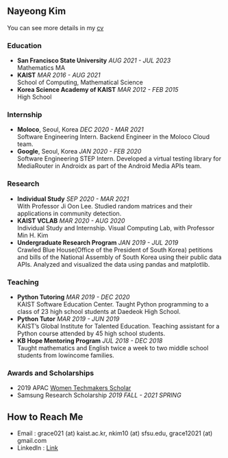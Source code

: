 ## Nayeong Kim

You can see more details in my [cv](CV_Nayeong_Kim_.pdf)

### Education
- **San Francisco State University** *AUG 2021 - JUL 2023*\
Mathematics MA
- **KAIST** *MAR 2016 - AUG 2021*\
School of Computing, Mathematical Science
- **Korea Science Academy of KAIST** *MAR 2012 - FEB 2015*\
High School

### Internship
- **Moloco**, Seoul, Korea *DEC 2020 - MAR 2021*\
Software Engineering Intern. Backend Engineer in the Moloco Cloud team.
- **Google**, Seoul, Korea *JAN 2020 - FEB 2020*\
Software Engineering STEP Intern. Developed a virtual testing library for MediaRouter in Androidx as part of the Android Media APIs team.

### Research
- **Individual Study** *SEP 2020 - MAR 2021*\
With Professor Ji Oon Lee. Studied random matrices and their applications in community detection.
- **KAIST VCLAB** *MAR 2020 - AUG 2020*\
Individual Study and Internship. Visual Computing Lab, with Professor Min H. Kim
- **Undergraduate Research Program** *JAN 2019 - JUL 2019*\
Crawled Blue House(Office of the President of South Korea) petitions and bills of the National Assembly of South Korea using their public data APIs. Analyzed and visualized the data using pandas and matplotlib.

### Teaching
- **Python Tutoring** *MAR 2019 - DEC 2020*\
KAIST Software Education Center. Taught Python programming to a class of 23 high school students at Daedeok High
School.
- **Python Tutor** *MAR 2019 - JUN 2019*\
KAIST’s Global Institute for Talented Education. Teaching assistant for a Python course attended by 45 high school students.
- **KB Hope Mentoring Program** *JUL 2018 - DEC 2018*\
Taught mathematics and English twice a week to two middle school students from lowincome families.

### Awards and Scholarships
- 2019 APAC [Women Techmakers Scholar]("https://www.womentechmakers.com/")
- Samsung Research Scholarship *2019 FALL - 2021 SPRING*

## How to Reach Me
- Email : grace021 (at) kaist.ac.kr, nkim10 (at) sfsu.edu, grace12021 (at) gmail.com
- LinkedIn : [Link](https://www.linkedin.com/in/nayeong-kim-545975192/)
<!--
 Hi there 👋
**grace12021/grace12021** is a ✨ _special_ ✨ repository because its `README.md` (this file) appears on your GitHub profile.

Here are some ideas to get you started:

- 🔭 I’m currently working on ...
- 🌱 I’m currently learning ...
- 👯 I’m looking to collaborate on ...
- 🤔 I’m looking for help with ...
- 💬 Ask me about ...
- 📫 How to reach me: ...
- 😄 Pronouns: ...
- ⚡ Fun fact: ...

## 🌱 Currently Working on
### Research
- **Implementation of the Simulation of Community Detection Using Random Matrix

-->
